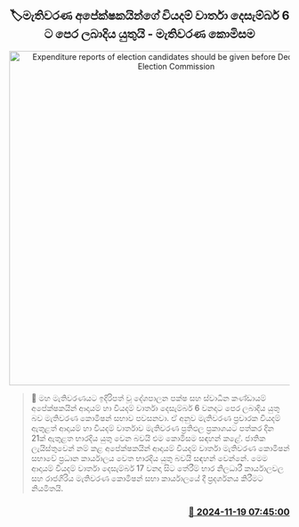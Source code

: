 <p align='center'><b><h2 align='center' title='Expenditure reports of election candidates should be given before December 6 - Election Commission'>🏷මැතිවරණ අපේක්ෂකයින්ගේ වියදම් වාර්තා දෙසැම්බර් 6 ට පෙර ලබාදිය යුතුයි - මැතිවරණ කොමිසම</h2></b></p>
<p align='center'><img src='https://helakuru.sgp1.cdn.digitaloceanspaces.com/esana/images/lib/election-commission-new-thumb.jpg' width='600' alt='Expenditure reports of election candidates should be given before December 6 - Election Commission'></p>

>📝 මහ මැතිවරණයට ඉදිරිපත් වූ දේශපාලන පක්ෂ සහ ස්වාධීන කණ්ඩායම් අපේක්ෂකයින් ආදායම් හා වියදම් වාර්තා දෙසැම්බර් 6 වනදාට පෙර ලබාදිය යුතු බව මැතිවරණ කොමිෂන් සභාව පවසනවා.
ඒ අනුව මැතිවරණ ප්‍රචාරක වියදම් ඇතුළත් ආදායම් හා වියදම් වාර්තාව මැතිවරණ ප්‍රතිඵල ප්‍රකාශයට පත්කර දින 21ක් ඇතුළත භාරදිය යුතු වෙන බවයි එම කොමිසම සඳහන් කළේ.
ජාතික ලැයිස්තුවෙන් නම් කළ අපේක්ෂකයින් ආදායම් වියදම් වාර්තා මැතිවරණ කොමිෂන් සභාවේ ප්‍රධාන කාර්යාලය වෙත භාරදිය යුතු බවයි සඳහන් වෙන්නේ.
මෙම ආදායම් වියදම් වාර්තා දෙසැම්බර් 17 වනදා සිට තේරීම් භාර නිලධාරී කාර්යාලවල සහ රාජගිරිය මැතිවරණ කොමිෂන් සභා කාර්යාලයේ දී ප්‍රදර්ශනය කිරීමට නියමිතයි.


<h3 align='right'><a href='https://www.helakuru.lk/esana/p/105208/'>📅 2024-11-19 07:45:00</a></h3>
